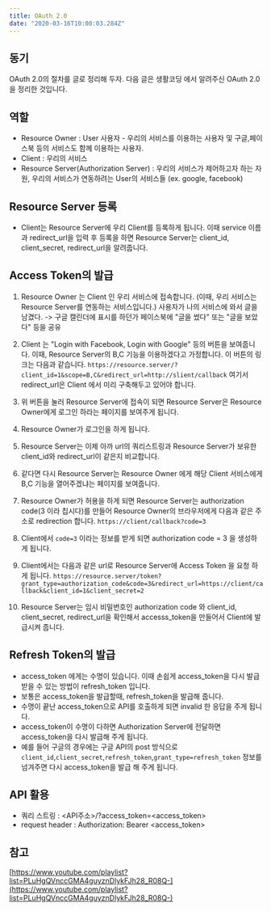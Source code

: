 ```yaml
---
title: OAuth 2.0
date: "2020-03-16T10:00:03.284Z"
---
```


## 동기

OAuth 2.0의 절차를 글로 정리해 두자.
다음 글은 생활코딩 에서 알려주신 OAuth 2.0 을 정리한 것입니다.

## 역할

- Resource Owner : User 사용자 - 우리의 서비스를 이용하는 사용자 및 구글,페이스북 등의 서비스도 함께 이용하는 사용자.
- Client : 우리의 서비스
- Resource Server(Authorization Server) : 우리의 서비스가 제어하고자 하는 자원, 우리의 서비스가 연동하려는 User의 서비스들 (ex. google, facebook)

## Resource Server 등록

- Client는 Resource Server에 우리 Client를 등록하게 됩니다. 이때 service 이름과 redirect_url을 입력 후 등록을 하면 Resource Server는 client_id, client_secret, redirect_url을 알려줍니다.

## Access Token의 발급

1. Resource Owner 는 Client 인 우리 서비스에 접속합니다. (이때, 우리 서비스는 Resource Server를 연동하는 서비스입니다.)
사용자가 나의 서비스에 와서 글을 남겼다. -> 구글 캘린더에 표시를 하던가 페이스북에 "글을 썼다" 또는 "글을 보았다" 등을 공유

2. Client 는 "Login with Facebook, Login with Google" 등의 버튼을 보여줍니다. 이때, Resource Server의 B,C 기능을 이용하겠다고 가정합니다. 이 버튼의 링크는 다음과 같습니다.
`https://resource.server/?client_id=1&scope=B,C&redirect_url=http://slient/callback` 여기서 redirect_url은 Client 에서 미리 구축해두고 있어야 합니다.

3. 위 버튼을 눌러 Resource Server에 접속이 되면 Resource Server은 Resource Owner에게 로그인 하라는 페이지를 보여주게 됩니다.

4. Resource Owner가 로그인을 하게 됩니다.

5. Resource Server는 이제 아까 url의 쿼리스트링과 Resource Server가 보유한 client_id와 redirect_url이 같은지 비교합니다.

6. 같다면 다시 Resource Server는 Resource Owner 에게 해당 Client 서비스에게 B,C 기능을 열어주겠냐는 페이지를 보여줍니다.

7. Resource Owner가 허용을 하게 되면 Resource Server는 authorization code(3 이라 칩시다)를 만들어 Resource Owner의 브라우저에게 다음과 같은 주소로 redirection 합니다.
`https://client/callback?code=3`

8. Client에서 `code=3` 이라는 정보를 받게 되면 authorization code = 3 을 생성하게 됩니다.

9. Client에서는 다음과 같은 url로 Resource Server에 Access Token 을 요청 하게 됩니다.
`https://resource.server/token?grant_type=authorization_code&code=3&redirect_url=https://client/callback&client_id=1&client_secret=2`

10. Resource Server는 임시 비밀번호인 authorization code 와 client_id, client_secret, redirect_url을 확인해서 accesss_token을 만들어서 Client에 발급시켜 줍니다.

## Refresh Token의 발급

- access_token 에게는 수명이 있습니다. 이때 손쉽게 access_token을 다시 발급 받을 수 있는 방법이 refresh_token 입니다.
- 보통은 access_token을 발급할때, refresh_token을 발급해 줍니다.
- 수명이 끝난 access_token으로 API를 호출하게 되면 invalid 한 응답을 주게 됩니다.
- access_token이 수명이 다하면 Authorization Server에 전달하면 access_token을 다시 발급해 주게 됩니다.
- 예를 들어 구글의 경우에는 구글 API의 post 방식으로 `client_id`,`client_secret`,`refresh_token`,`grant_type=refresh_token` 정보를 넘겨주면 다시 access_token을 발급 해 주게 됩니다.

## API 활용

- 쿼리 스트링 : <API주소>/?access_token=<access_token>
- request header : Authorization: Bearer <access_token>

## 참고

[https://www.youtube.com/playlist?list=PLuHgQVnccGMA4guyznDlykFJh28_R08Q-](https://www.youtube.com/playlist?list=PLuHgQVnccGMA4guyznDlykFJh28_R08Q-)